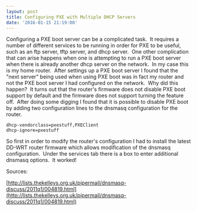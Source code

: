 ```yaml
---
layout: post
title: Configuring PXE with Multiple DHCP Servers
date: '2016-01-15 21:19:00'
---
```


Configuring a PXE boot server can be a complicated task.  It requires a number of different services to be running in order for PXE to be useful, such as an ftp server, tftp server, and dhcp server.  One other complication that can arise happens when one is attempting to run a PXE boot server when there is already another dhcp server on the network.  In my case this is my home router.  After settings up a PXE boot server I found that the "next server" being used when using PXE boot was in fact my router and not the PXE boot server I had configured on the network.  Why did this happen?  It turns out that the router's firmware does not disable PXE boot support by default and the firmware does not support turning the feature off.  After doing some digging I found that it is possible to disable PXE boot by adding two configuration lines to the dnsmasq configuration for the router. 

```
dhcp-vendorclass=pxestuff,PXEClient
dhcp-ignore=pxestuff
```

So first in order to modify the router's configuration I had to install the latest DD-WRT router firmware which allows modification of the dnsmasq configuration.  Under the services tab there is a box to enter additional dnsmasq options.  It worked! 

Sources: 

[http://lists.thekelleys.org.uk/pipermail/dnsmasq-discuss/2011q1/004819.html](http://lists.thekelleys.org.uk/pipermail/dnsmasq-discuss/2011q1/004819.html)